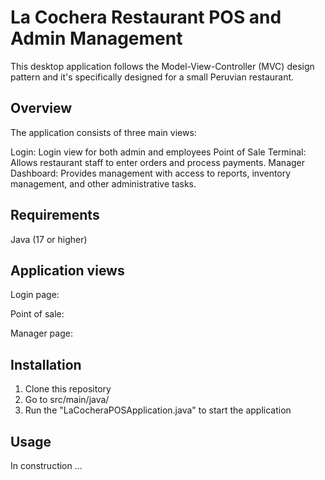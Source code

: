 # La Cochera Restaurant POS and Admin Management
This desktop application follows the Model-View-Controller (MVC) design pattern and it's specifically designed for a small Peruvian restaurant.

## Overview
The application consists of three main views:

Login: Login view for both admin and employees
Point of Sale Terminal: Allows restaurant staff to enter orders and process payments.
Manager Dashboard: Provides management with access to reports, inventory management, and other administrative tasks.

## Requirements
Java (17 or higher)

## Application views
Login page:

Point of sale:

Manager page:

## Installation
1. Clone this repository
2. Go to src/main/java/
3. Run the "LaCocheraPOSApplication.java" to start the application

## Usage
In construction ...
